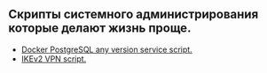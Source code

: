## Скрипты системного администрирования которые делают жизнь проще.

* [Docker PostgreSQL any version service script.](docker-create-postgresql)
* [IKEv2 VPN script.](IKEv2)
